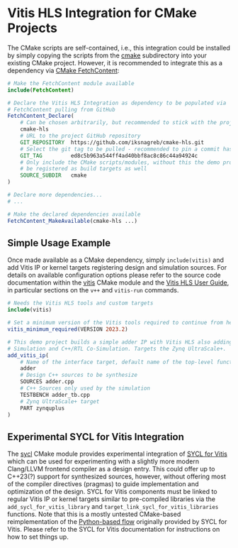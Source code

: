 # Vitis HLS Integration for CMake Projects
The CMake scripts are self-contained, i.e., this integration could be installed
by simply copying the scripts from the [cmake](cmake) subdirectory into your
existing CMake project. However, it is recommended to integrate this as a
dependency via [CMake FetchContent](https://cmake.org/cmake/help/latest/module/FetchContent.html):
```cmake
# Make the FetchContent module available
include(FetchContent)

# Declare the Vitis HLS Integration as dependency to be populated via
# FetchContent pulling from GitHub
FetchContent_Declare(
    # Can be chosen arbitrarily, but recommended to stick with the project name
    cmake-hls
    # URL to the project GitHub repository
    GIT_REPOSITORY  https://github.com/iksnagreb/cmake-hls.git
    # Select the git tag to be pulled - recommended to pin a commit hash
    GIT_TAG         ed8c5b963a544ff4ad40bbf8ac8c86c44a94924c
    # Only include the CMake scripts/modules, without this the demo project will
    # be registered as build targets as well
    SOURCE_SUBDIR   cmake
)

# Declare more dependencies...
# ...

# Make the declared dependencies available
FetchContent_MakeAvailable(cmake-hls ...)
```

## Simple Usage Example
Once made available as a CMake dependency, simply `include(vitis)` and add Vitis
IP or kernel targets registering design and simulation sources. For details on
available configuration options please refer to the source code documentation
within the [vitis](cmake/vitis.cmake) CMake module and the
[Vitis HLS User Guide](https://docs.amd.com/r/en-US/ug1399-vitis-hls), in
particular sections on the `v++` and `vitis-run` commands.
```cmake
# Needs the Vitis HLS tools and custom targets
include(vitis)

# Set a minimum version of the Vitis tools required to continue from here...
vitis_minimum_required(VERSION 2023.2)

# This demo project builds a simple adder IP with Vitis HLS also adding C++
# Simulation and C++/RTL Co-Simulation. Targets the Zynq UltraScale+.
add_vitis_ip(
    # Name of the interface target, default name of the top-level function
    adder
    # Design C++ sources to be synthesize
    SOURCES adder.cpp
    # C++ Sources only used by the simulation
    TESTBENCH adder_tb.cpp
    # Zynq UltraScale+ target
    PART zynquplus
)
```

## Experimental SYCL for Vitis Integration
The [sycl](cmake/sycl.cmake) CMake module provides experimental integration of
[SYCL for Vitis](https://github.com/triSYCL/sycl) which can be used for
experimenting with a slightly more modern Clang/LLVM frontend compiler as a
design entry. This could offer up to C++23(?) support for synthesized sources,
however, without offering most of the compiler directives (pragmas) to guide
implementation and optimization of the design. SYCL for Vitis components must be
linked to regular Vitis IP or kernel targets similar to pre-compiled libraries
via the `add_sycl_for_vitis_library` and `target_link_sycl_for_vitis_libraries`
functions. Note that this is a mostly untested CMake-based reimplementation of
the [Python-based flow](https://github.com/triSYCL/sycl/blob/sycl/unified/master/sycl/tools/sycl-vxx/bin/sycl_vxx.py)
originally provided by SYCL for Vitis. Please refer to the SYCL for Vitis
documentation for instructions on how to set things up.
